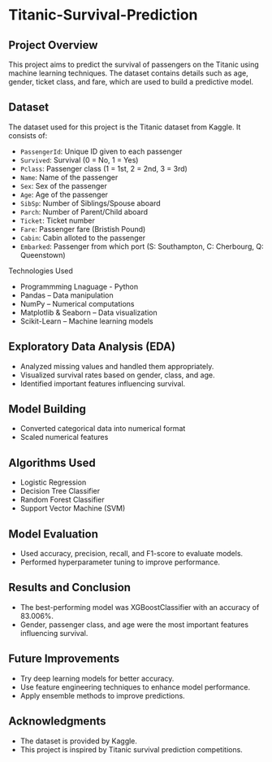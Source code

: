 # Titanic-Survival-Prediction

## Project Overview
This project aims to predict the survival of passengers on the Titanic using machine learning techniques. The dataset contains details such as age, gender, ticket class, and fare, which are used to build a predictive model.

## Dataset
The dataset used for this project is the Titanic dataset from Kaggle. It consists of:
- `PassengerId`: Unique ID given to each passenger
- `Survived`: Survival (0 = No, 1 = Yes)
- `Pclass`: Passenger class (1 = 1st, 2 = 2nd, 3 = 3rd)
- `Name`: Name of the passenger
- `Sex`: Sex of the passenger
- `Age`: Age of the passenger
- `SibSp`: Number of Siblings/Spouse aboard
- `Parch`: Number of Parent/Child aboard
- `Ticket`: Ticket number
- `Fare`: Passenger fare (Bristish Pound)
- `Cabin`: Cabin alloted to the passenger
- `Embarked`: Passenger from which port (S: Southampton, C: Cherbourg, Q: Queenstown)

Technologies Used
- Programmming Lnaguage - Python
- Pandas – Data manipulation
- NumPy – Numerical computations
- Matplotlib & Seaborn – Data visualization
- Scikit-Learn – Machine learning models

## Exploratory Data Analysis (EDA)
- Analyzed missing values and handled them appropriately.
- Visualized survival rates based on gender, class, and age.
- Identified important features influencing survival.

## Model Building
- Converted categorical data into numerical format
- Scaled numerical features

## Algorithms Used
- Logistic Regression
- Decision Tree Classifier
- Random Forest Classifier
- Support Vector Machine (SVM)

## Model Evaluation
- Used accuracy, precision, recall, and F1-score to evaluate models.
- Performed hyperparameter tuning to improve performance.

## Results and Conclusion
- The best-performing model was XGBoostClassifier with an accuracy of 83.006%.
- Gender, passenger class, and age were the most important features influencing survival.


## Future Improvements
- Try deep learning models for better accuracy.
- Use feature engineering techniques to enhance model performance.
- Apply ensemble methods to improve predictions.

## Acknowledgments
- The dataset is provided by Kaggle.
- This project is inspired by Titanic survival prediction competitions.
